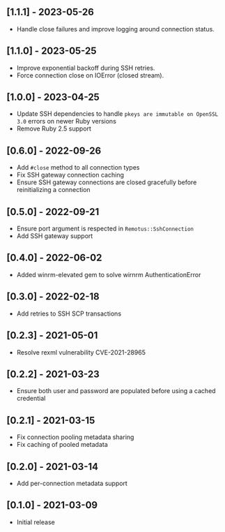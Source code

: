 ## [1.1.1] - 2023-05-26
* Handle close failures and improve logging around connection status.

## [1.1.0] - 2023-05-25
* Improve exponential backoff during SSH retries.
* Force connection close on IOError (closed stream).

## [1.0.0] - 2023-04-25
* Update SSH dependencies to handle `pkeys are immutable on OpenSSL 3.0` errors on newer Ruby versions
* Remove Ruby 2.5 support

## [0.6.0] - 2022-09-26
* Add `#close` method to all connection types
* Fix SSH gateway connection caching
* Ensure SSH gateway connections are closed gracefully before reinitializing a connection

## [0.5.0] - 2022-09-21
* Ensure port argument is respected in `Remotus::SshConnection`
* Add SSH gateway support

## [0.4.0] - 2022-06-02
* Added winrm-elevated gem to solve wirnrm AuthenticationError

## [0.3.0] - 2022-02-18
* Add retries to SSH SCP transactions

## [0.2.3] - 2021-05-01
* Resolve rexml vulnerability CVE-2021-28965

## [0.2.2] - 2021-03-23
* Ensure both user and password are populated before using a cached credential

## [0.2.1] - 2021-03-15
* Fix connection pooling metadata sharing
* Fix caching of pooled metadata

## [0.2.0] - 2021-03-14
* Add per-connection metadata support

## [0.1.0] - 2021-03-09
* Initial release
